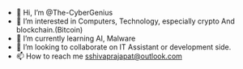 - 👋 Hi, I’m @The-CyberGenius
- 👀 I’m interested in Computers, Technology, especially crypto And blockchain.(Bitcoin)
- 🌱 I’m currently learning AI, Malware
- 💞️ I’m looking to collaborate on IT Assistant or development side.
- 📫 How to reach me sshivaprajapat@outlook.com

<!---
The-CyberGenius/The-CyberGenius is a ✨ special ✨ repository because its `README.md` (this file) appears on your GitHub profile.
You can click the Preview link to take a look at your changes.
--->
